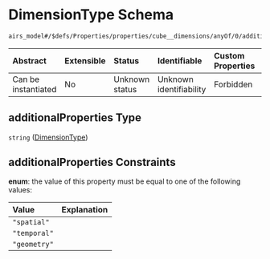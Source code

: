 # DimensionType Schema

```txt
airs_model#/$defs/Properties/properties/cube__dimensions/anyOf/0/additionalProperties
```



| Abstract            | Extensible | Status         | Identifiable            | Custom Properties | Additional Properties | Access Restrictions | Defined In                                                                |
| :------------------ | :--------- | :------------- | :---------------------- | :---------------- | :-------------------- | :------------------ | :------------------------------------------------------------------------ |
| Can be instantiated | No         | Unknown status | Unknown identifiability | Forbidden         | Allowed               | none                | [model.schema.json\*](../../out/model.schema.json "open original schema") |

## additionalProperties Type

`string` ([DimensionType](model-defs-dimensiontype.md))

## additionalProperties Constraints

**enum**: the value of this property must be equal to one of the following values:

| Value        | Explanation |
| :----------- | :---------- |
| `"spatial"`  |             |
| `"temporal"` |             |
| `"geometry"` |             |
